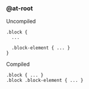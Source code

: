 ### @at-root

Uncompiled

<pre><code>.block {
  ...

  .block-element { ... }
}</code></pre>

Compiled

<pre><code>.block { ... }
.block .block-element { ... }</code></pre>

